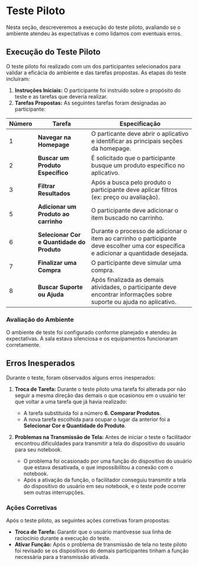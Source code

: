 # Teste Piloto

Nesta seção, descreveremos a execução do teste piloto, avaliando se o ambiente atendeu às expectativas e como lidamos com eventuais erros.

## Execução do Teste Piloto

O teste piloto foi realizado com um dos participantes selecionados para validar a eficácia do ambiente e das tarefas propostas. As etapas do teste incluíram:

1. **Instruções Iniciais:** O participante foi instruído sobre o propósito do teste e as tarefas que deveria realizar.
2. **Tarefas Propostas:** As seguintes tarefas foram designadas ao participante:

|    Número   |         Tarefa          |   Especificação  |
|-------------|-------------------------|------------------|
|1|  **Navegar na Homepage**   | O particante deve abrir o aplicativo e identificar as principais seções da homepage.|
|2| **Buscar um Produto Específico** | É solicitado que o participante busque um produto específico no aplicativo.     |
|3| **Filtrar Resultados** | Após a busca pelo produto o participante deve aplicar filtros (ex: preço ou avaliação).|
|5| **Adicionar um Produto ao carrinho** | O participante deve adicionar o item buscado no carrinho.|
|6| **Selecionar Cor e Quantidade do Produto** | Durante o processo de adicionar o item ao carrinho o participante deve escolher uma cor específica e adicionar a quantidade desejada.|
|7| **Finalizar uma Compra** | O participante deve simular uma compra. |
|8| **Buscar Suporte ou Ajuda** | Após finalizada as demais atividades, o participante deve encontrar informações sobre suporte ou ajuda no aplicativo.|


### Avaliação do Ambiente

O ambiente de teste foi configurado conforme planejado e atendeu às expectativas. A sala estava silenciosa e os equipamentos funcionaram corretamente.

## Erros Inesperados

Durante o teste, foram observados alguns erros inesperados:

1. **Troca de Tarefa:** Durante o teste piloto uma tarefa foi alterada por não seguir a mesma direção das demais o que ocasionou em o usuário ter que voltar a uma tarefa que já havia realizado:
   - A tarefa substituida foi a número **6. Comparar Produtos**.
   - A nova tarefa escolhida para ocupar o lugar da anterior foi a **Selecionar Cor e Quantidade do Produto**.

2. **Problemas na Transmissão de Tela:** Antes de iniciar o teste o facilitador encontrou dificuldades para transmitir a tela do dispositivo do usuário para seu notebook.
   - O problema foi ocasionado por uma função do dispositivo do usuário que estava desativada, o que impossibilitou a conexão com o notebook.
   - Após a ativação da função, o facilitador conseguiu transmitir a tela do dispositivo do usuário em seu notebook, e o teste pode ocorrer sem outras interrupções.

### Ações Corretivas

Após o teste piloto, as seguintes ações corretivas foram propostas:

- **Troca de Tarefa:** Garantir que o usuário mantivesse sua linha de raciocínio durante a execução do teste.
- **Ativar Função:** Após o problema de transmissão de tela no teste piloto foi revisado se os dispositivos do demais participantes tinham a função necessária para a transmissão ativada.
